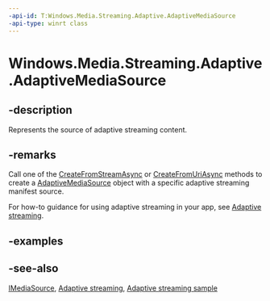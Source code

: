 ```yaml
---
-api-id: T:Windows.Media.Streaming.Adaptive.AdaptiveMediaSource
-api-type: winrt class
---
```


<!-- Class syntax.
public class AdaptiveMediaSource : Windows.Foundation.IClosable, Windows.Media.Core.IMediaSource, Windows.Media.Streaming.Adaptive.IAdaptiveMediaSource, Windows.Media.Streaming.Adaptive.IAdaptiveMediaSource2, Windows.Media.Streaming.Adaptive.IAdaptiveMediaSource3
-->

# Windows.Media.Streaming.Adaptive.AdaptiveMediaSource

## -description

Represents the source of adaptive streaming content.

## -remarks

Call one of the [CreateFromStreamAsync](adaptivemediasource_createfromstreamasync_337009516.md) or [CreateFromUriAsync](adaptivemediasource_createfromuriasync_832683104.md) methods to create a [AdaptiveMediaSource](adaptivemediasource.md) object with a specific adaptive streaming manifest source.

For how-to guidance for using adaptive streaming in your app, see [Adaptive streaming](https://msdn.microsoft.com/windows/uwp/audio-video-camera/adaptive-streaming).

## -examples

## -see-also

[IMediaSource](../windows.media.core/imediasource.md), [Adaptive streaming](https://msdn.microsoft.com/windows/uwp/audio-video-camera/adaptive-streaming), [Adaptive streaming sample](https://github.com/Microsoft/Windows-universal-samples/tree/dev/Samples/AdaptiveStreaming)